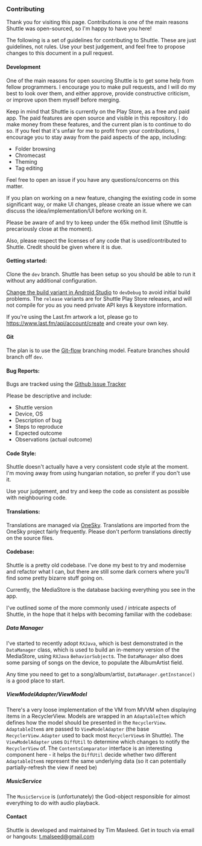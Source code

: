 ### Contributing

Thank you for visiting this page. Contributions is one of the main reasons Shuttle was open-sourced, so I'm happy to have you here!

The following is a set of guidelines for contributing to Shuttle. These are just guidelines, not rules. Use your best judgement, and feel free to propose changes to this document in a pull request.


#### Development

One of the main reasons for open sourcing Shuttle is to get some help from fellow programmers. I encourage you to make pull requests, and I will do my best to look over them, and either approve, provide constructive criticism, or improve upon them myself before merging.


Keep in mind that Shuttle is currently on the Play Store, as a free and paid app. The paid features are open source and visible in this repository. I do make money from these features, and the current plan is to continue to do so. If you feel that it's unfair for me to profit from your contributions, I encourage you to stay away from the paid aspects of the app, including:

- Folder browsing
- Chromecast
- Theming
- Tag editing

Feel free to open an issue if you have any questions/concerns on this matter.


If you plan on working on a new feature, changing the existing code in some significant way, or make UI changes, please create an issue where we can discuss the idea/implementation/UI before working on it.

Please be aware of and try to keep under the 65k method limit (Shuttle is precariously close at the moment). 

Also, please respect the licenses of any code that is used/contributed to Shuttle. Credit should be given where it is due.


#### Getting started:

Clone the `dev` branch. Shuttle has been setup so you should be able to run it without any additional configuration.

[Change the build variant in Android Studio](https://developer.android.com/studio/run/index.html#changing-variant) to `devDebug` to avoid initial build problems. The `release` variants are for Shuttle Play Store releases, and will not compile for you as you need private API keys & keystore information.

If you're using the Last.fm artwork a lot, please go to https://www.last.fm/api/account/create and create your own key.


#### Git

The plan is to use the [Git-flow](https://datasift.github.io/gitflow/IntroducingGitFlow.html) branching model. Feature branches should branch off `dev`.


#### Bug Reports:

Bugs are tracked using the [Github Issue Tracker](https://github.com/timusus/Shuttle/issues)

Please be descriptive and include:

- Shuttle version
- Device, OS
- Description of bug
- Steps to reproduce
- Expected outcome
- Observations (actual outcome)


#### Code Style:

Shuttle doesn't actually have a very consistent code style at the moment. I'm moving away from using hungarian notation, so prefer if you don't use it.

Use your judgement, and try and keep the code as consistent as possible with neighbouring code.


#### Translations:

Translations are managed via [OneSky](http://shuttle.oneskyapp.com). Translations are imported from the OneSky project fairly frequently. Please don't perform translations directly on the source files.


#### Codebase:

Shuttle is a pretty old codebase. I've done my best to try and modernise and refactor what I can, but there are still some dark corners where you'll find some pretty bizarre stuff going on. 

Currently, the MediaStore is the database backing everything you see in the app. 

I've outlined some of the more commonly used / intricate aspects of Shuttle, in the hope that it helps with becoming familiar with the codebase:


##### Data Manager

I've started to recently adopt `RXJava`, which is best demonstrated in the `DataManager` class, which is used to build an in-memory version of the MediaStore, using `RXJava` `BehaviorSubject`s. The `DataManager` also does some parsing of songs on the device, to populate the AlbumArtist field.

Any time you need to get to a song/album/artist, `DataManager.getInstance()` is a good place to start.


##### ViewModelAdapter/ViewModel

There's a very loose implementation of the VM from MVVM when displaying items in a RecyclerView. Models are wrapped in an `AdaptableItem` which defines how the model should be presented in the `RecyclerView`. `AdaptableItem`s are passed to `ViewModelAdapter` (the base `RecyclerView.Adapter` used to back most `RecyclerView`s in Shuttle). The `ViewModelAdapter` uses `DiffUtil` to determine which changes to notify the `RecyclerView` of. The `ContentsComparator` interface is an interesting component here - it helps the `DiffUtil` decide whether two different `AdaptableItem`s represent the same underlying data (so it can potentially partially-refresh the view if need be)

##### MusicService

The `MusicService` is (unfortunately) the God-object responsible for almost everything to do with audio playback.


#### Contact

Shuttle is developed and maintained by Tim Masleed. Get in touch via email or hangouts: t.malseed@gmail.com